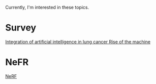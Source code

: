 Currently, I'm interested in these topics.

# Survey

[Integration of artificial intelligence in lung cancer Rise of the machine](https://zitao-shuai.github.io/notes/Integration_of_artificial_intelligence_in_lung_cancer_Rise_of_the_machine)


# NeFR

[NeRF](https://zitao-shuai.github.io/notes/NeRF)
